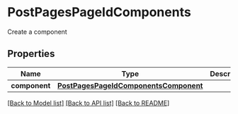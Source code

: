 # PostPagesPageIdComponents

Create a component
## Properties
Name | Type | Description | Notes
------------ | ------------- | ------------- | -------------
**component** | [**PostPagesPageIdComponentsComponent**](PostPagesPageIdComponentsComponent.md) |  | [optional] 

[[Back to Model list]](../README.md#documentation-for-models) [[Back to API list]](../README.md#documentation-for-api-endpoints) [[Back to README]](../README.md)


